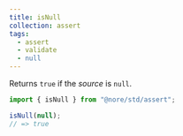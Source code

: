 ```yaml
---
title: isNull
collection: assert
tags:
  - assert
  - validate
  - null
---
```


Returns `true` if the _source_ is `null`.

```js
import { isNull } from "@nore/std/assert";

isNull(null);
// => true
```
